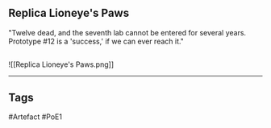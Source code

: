 ## Replica Lioneye's Paws
"Twelve dead, and the seventh lab cannot be entered for several years.
Prototype #12 is a 'success,' if we can ever reach it."
##
![[Replica Lioneye's Paws.png]]

---
## Tags
#Artefact
#PoE1